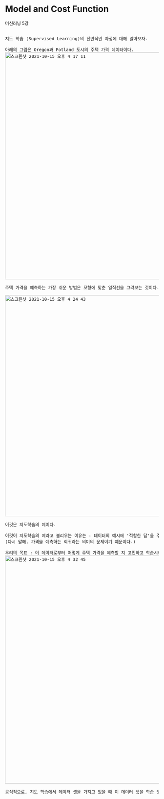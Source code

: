 # Model and Cost Function
머신러닝 5강
<pre>

지도 학습 (Supervised Learning)의 전반적인 과정에 대해 알아보자.

아래의 그림은 Oregon과 Potland 도시의 주택 가격 데이터이다.
<img width="741" alt="스크린샷 2021-10-15 오후 4 17 11" src="https://user-images.githubusercontent.com/63940620/137447475-7bde1886-98bc-445a-ac9a-ca10e286f3a7.png">

주택 가격을 예측하는 가장 쉬운 방법은 모형에 맞춘 일직선을 그려보는 것이다.

<img width="722" alt="스크린샷 2021-10-15 오후 4 24 43" src="https://user-images.githubusercontent.com/63940620/137448456-dfccd726-4cd1-4821-9140-d3d7b2679754.png">

이것은 지도학습의 예이다. 

이것이 지도학습의 예라고 불리우는 이유는 : 데이터의 예시에 '적합한 답'을 주기 때문이다.
(다시 말해, 가격을 예측하는 회귀라는 의미의 문제이기 떄문이다.)

우리의 목표 : 이 데이터로부터 어떻게 주택 가격을 예측할 지 고민하고 학습시키는 것이다.
<img width="745" alt="스크린샷 2021-10-15 오후 4 32 45" src="https://user-images.githubusercontent.com/63940620/137449512-26ce258c-c2eb-4389-99b7-2ae4269eae70.png">

공식적으로, 지도 학습에서 데이터 셋을 가지고 있을 때 이 데이터 셋을 학습 셋이라고 부른다.

</pre>
